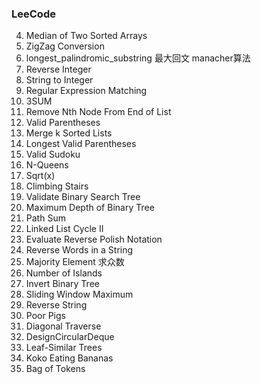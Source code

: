 ### LeeCode 
4. Median of Two Sorted Arrays
6. ZigZag Conversion
5. longest_palindromic_substring  最大回文 manacher算法
7. Reverse Integer
8. String to Integer
10. Regular Expression Matching
15. 3SUM
19. Remove Nth Node From End of List
20. Valid Parentheses  
23. Merge k Sorted Lists
32. Longest Valid Parentheses
36. Valid Sudoku
51. N-Queens
69. Sqrt(x)
70. Climbing Stairs
98. Validate Binary Search Tree
104. Maximum Depth of Binary Tree
112. Path Sum
142. Linked List Cycle II
150. Evaluate Reverse Polish Notation 
151. Reverse Words in a String 
169. Majority Element   求众数
200. Number of Islands
226. Invert Binary Tree  
239. Sliding Window Maximum
344. Reverse String
458. Poor Pigs
498. Diagonal Traverse
641. DesignCircularDeque
872. Leaf-Similar Trees
875. Koko Eating Bananas
948. Bag of Tokens
